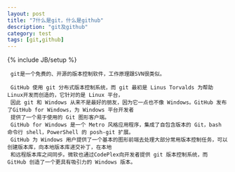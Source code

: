 ```yaml
---
layout: post
title: "7什么是git，什么是github"
description: "git及github"
category: test
tags: [git,github]
---
```

{% include JB/setup %}
     
	 git是一个免费的、开源的版本控制软件，工作原理跟SVN很类似。
	 
	 GitHub 使用 git 分布式版本控制系统，而 git 最初是 Linus Torvalds 为帮助Linux开发而创造的，它针对的是 Linux 平台，
     因此 git 和 Windows 从来不是最好的朋友，因为它一点也不像 Windows。GitHub 发布了GitHub for Windows，为 Windows 平台开发者
     提供了一个易于使用的 Git 图形客户端。 
     GitHub for Windows 是一个 Metro 风格应用程序，集成了自包含版本的 Git，bash 命令行 shell，PowerShell 的 posh-git 扩展。
     GitHub 为 Windows 用户提供了一个基本的图形前端去处理大部分常用版本控制任务，可以创建版本库，向本地版本库递交补丁，在本地
     和远程版本库之间同步。微软也通过CodePlex向开发者提供 git 版本控制系统，而 GitHub 创造了一个更具有吸引力的 Windows 版本。
